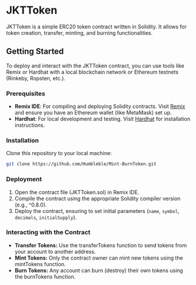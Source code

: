 # JKTToken

JKTToken is a simple ERC20 token contract written in Solidity. It allows for token creation, transfer, minting, and burning functionalities.

## Getting Started

To deploy and interact with the JKTToken contract, you can use tools like Remix or Hardhat with a local blockchain network or Ethereum testnets (Rinkeby, Ropsten, etc.).

### Prerequisites

- **Remix IDE**: For compiling and deploying Solidity contracts. Visit [Remix](https://remix.ethereum.org/) and ensure you have an Ethereum wallet (like MetaMask) set up.
- **Hardhat**: For local development and testing. Visit [Hardhat](https://hardhat.org/) for installation instructions.

### Installation

Clone this repository to your local machine:

```bash
git clone https://github.com/Humbleble/Mint-BurnToken.git
```

### Deployment

1. Open the contract file (JKTToken.sol) in Remix IDE.
2. Compile the contract using the appropriate Solidity compiler version (e.g., ^0.8.0).
3. Deploy the contract, ensuring to set initial parameters (`name`, `symbol`, `decimals`, `initialSupply`).

### Interacting with the Contract

- **Transfer Tokens:** Use the transferTokens function to send tokens from your account to another address.
- **Mint Tokens:** Only the contract owner can mint new tokens using the mintTokens function.
- **Burn Tokens:** Any account can burn (destroy) their own tokens using the burnTokens function.

